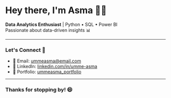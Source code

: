# Hey there, I'm Asma 👋🏻

**Data Analytics Enthusiast** | Python • SQL • Power BI  
Passionate about data-driven insights 📊

---

### Let's Connect 🔗

- 📧 Email: [ummeasma@email.com](mailto:ummeasma@email.com)  
- 💼 LinkedIn: [linkedin.com/in/umme-asma](https://www.linkedin.com/in/umme-asma)  
- 📂 Portfolio: [ummeasma_portfolio](https://github.com/ummeasma/ummeasma_portfolio)

---

### Thanks for stopping by! 😄
